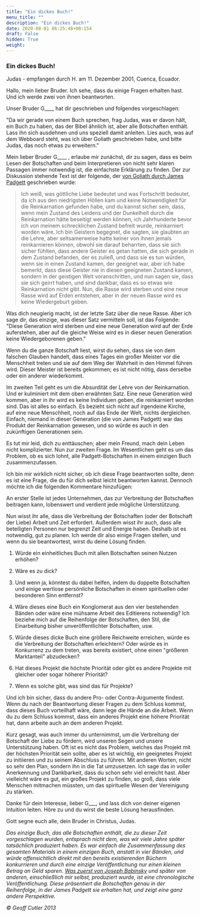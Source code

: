 ```yaml
---
title: "Ein dickes Buch!"
menu_title: ""
description: "Ein dickes Buch!"
date: 2020-08-01 06:25:48+00:154
draft: False
hidden: True
weight:
---
```

### Ein dickes Buch!

Judas - empfangen durch H. am 11. Dezember 2001, Cuenca, Ecuador.

Hallo, mein lieber Bruder. Ich sehe, dass du einige Fragen erhalten hast. Und ich werde zwei von ihnen beantworten.

Unser Bruder G____ hat dir geschrieben und folgendes vorgeschlagen:

"Da wir gerade von einem Buch sprechen, frag Judas, was er davon hält, ein Buch zu haben, das der Bibel ähnlich ist, aber alle Botschaften enthält. Lass ihn sich ausdehnen und uns speziell damit anleiten. Lies auch, was auf dem Webboard steht, was ich über Goliath geschrieben habe, und bitte Judas, das noch etwas zu erweitern."

Mein lieber Bruder G____ , erlaube mir zunächst, dir zu sagen, dass es beim Lesen der Botschaften und beim Interpretieren von nicht sehr klaren Passagen immer notwendig ist, die einfachste Erklärung zu finden. Der zur Diskussion stehende Text ist der folgende, der [von Goliath durch James Padgett](/padgett-botschaften/padgett-botschaften-in-reihenfolge-des-datums/padgett-botschaften-1916/der-beruehmte-riese-goliath-der-philister-versichert-dass-es-nach-dem-tod-des-sterblichen-koerpers-keine-reinkarnation-gibt-jep-goliath-25-november-1916/) geschrieben wurde:

> Ich weiß, was göttliche Liebe bedeutet und was Fortschritt bedeutet, da ich aus den niedrigsten Höllen kam und keine Notwendigkeit für die Reinkarnation gefunden habe, und du kannst sicher sein, dass, wenn mein Zustand des Leidens und der Dunkelheit durch die Reinkarnation hätte beseitigt werden können, ich Jahrhunderte bevor ich von meinem schrecklichen Zustand befreit wurde, reinkarniert worden wäre. Ich bin Geistern begegnet, die sagten, sie glaubten an die Lehre, aber seltsamerweise hatte keiner von ihnen jemals reinkarnieren können, obwohl sie darauf beharrten, dass sie sich sicher fühlten, dass andere Geister es getan hatten, die sich gerade in dem Zustand befanden, der es zuließ, und dass sie es tun würden, wenn sie in einen Zustand kamen, der geeignet war, aber ich habe bemerkt, dass diese Geister nie in diesen geeigneten Zustand kamen, sondern in der geistigen Welt voranschritten, und nun sagen sie, dass sie sich geirrt haben, und sind dankbar, dass es so etwas wie Reinkarnation nicht gibt. Nun, die Rasse wird sterben und eine neue Rasse wird auf Erden entstehen, aber in der neuen Rasse wird es keine Wiedergeburt geben.

Was dich neugierig macht, ist der letzte Satz über die neue Rasse. Aber ich sage dir, das einzige, was dieser Satz vermitteln soll, ist das Folgende: "Diese Generation wird sterben und eine neue Generation wird auf der Erde auferstehen, aber auf die gleiche Weise wird es in dieser neuen Generation keine Wiedergeborenen geben."

Wenn du die ganze Botschaft liest, wirst du sehen, dass sie von dem falschen Glauben handelt, dass eines Tages ein großer Meister vor die Menschheit treten und sie auf dem Weg der Wahrheit in den Himmel führen wird. Dieser Meister ist bereits gekommen; es ist nicht nötig, dass derselbe oder ein anderer wiederkommt.

Im zweiten Teil geht es um die Absurdität der Lehre von der Reinkarnation. Und er kulminiert mit dem oben erwähnten Satz. Eine neue Generation wird kommen, aber in ihr wird es keine Individuen geben, die reinkarniert worden sind. Das ist alles so einfach. Es bezieht sich nicht auf irgendeine Kirche, auf eine neue Menschheit, noch auf das Ende der Welt, nichts dergleichen. Einfach, niemand in dieser Generation (die von James Padgett) war das Produkt der Reinkarnation gewesen, und so würde es auch in den zukünftigen Generationen sein.

Es tut mir leid, dich zu enttäuschen; aber mein Freund, mach dein Leben nicht komplizierter. Nun zur zweiten Frage. Im Wesentlichen geht es um das Problem, ob es sich lohnt, alle Padgett-Botschaften in einem einzigen Buch zusammenzufassen.

Ich bin mir wirklich nicht sicher, ob ich diese Frage beantworten sollte, denn es ist eine Frage, die du für dich selbst leicht beantworten kannst. Dennoch möchte ich die folgenden Kommentare hinzufügen:

An erster Stelle ist jedes Unternehmen, das zur Verbreitung der Botschaften beitragen kann, lobenswert und verdient jede mögliche Unterstützung.

Nun wisst ihr alle, dass die Verbreitung der Botschaften (oder der Botschaft der Liebe) Arbeit und Zeit erfordert. Außerdem wisst ihr auch, dass alle beteiligten Personen nur begrenzt Zeit und Energie haben. Deshalb ist es notwendig, gut zu planen. Ich werde dir also einige Fragen stellen, und wenn du sie beantwortest, wirst du deine Lösung finden.

  1. Würde ein einheitliches Buch mit allen Botschaften seinen Nutzen erhöhen?

  2. Wäre es zu dick?

  3. Und wenn ja, könntest du dabei helfen, indem du doppelte Botschaften und einige wertlose persönliche Botschaften in einem spirituellen oder besonderen Sinn entfernst?

  4. Wäre dieses eine Buch ein Konglomerat aus den vier bestehenden Bänden oder wäre eine mühsame Arbeit des Editierens notwendig? Ich beziehe mich auf die Reihenfolge der Botschaften, den Stil, die Einarbeitung bisher unveröffentlichter Botschaften, usw.

  5. Würde dieses dicke Buch eine größere Reichweite erreichen, würde es die Verbreitung der Botschaften erleichtern? Oder würde es in Konkurrenz zu dem treten, was bereits existiert, ohne einen "größeren Marktanteil" abzudecken?

  6. Hat dieses Projekt die höchste Priorität oder gibt es andere Projekte mit gleicher oder sogar höherer Priorität?

  7. Wenn es solche gibt, was sind das für Projekte?

Und ich bin sicher, dass du andere Pro- oder Contra-Argumente findest. Wenn du nach der Beantwortung dieser Fragen zu dem Schluss kommst, dass dieses Buch vorteilhaft wäre, dann lege die Hände an die Arbeit. Wenn du zu dem Schluss kommst, dass ein anderes Projekt eine höhere Priorität hat, dann arbeite auch an dem anderen Projekt.

Kurz gesagt, was auch immer du unternimmst, um die Verbreitung der Botschaft der Liebe zu fördern, wird unseren Segen und unsere Unterstützung haben. Oft ist es nicht das Problem, welches das Projekt mit der höchsten Priorität sein sollte, aber es ist wichtig, ein geeignetes Projekt zu initiieren und zu seinem Abschluss zu führen. Mit anderen Worten, nicht so sehr den Plan, sondern ihn in die Tat umzusetzen. Ich sage das in voller Anerkennung und Dankbarkeit, dass du schon sehr viel erreicht hast. Aber vielleicht wäre es gut, ein großes Projekt zu finden, so groß, dass viele Menschen mitmachen müssten, um das spirituelle Wesen der Vereinigung zu stärken.

Danke für dein Interesse, lieber G___, und lass dich von deiner eigenen Intuition leiten. Höre zu und du wirst die beste Lösung herausfinden.

Gott segne euch alle, dein Bruder in Christus, Judas.

*Das einzige Buch, das alle Botschaften enthält, die zu dieser Zeit vorgeschlagen wurden, entsprach nicht dem, was wir viele Jahre später tatsächlich produziert haben. Es war einfach die Zusammenfassung des gesamten Materials in einem einzigen Buch, anstatt in vier Bänden, und würde offensichtlich direkt mit den bereits existierenden Büchern konkurrieren und durch eine einzige Veröffentlichung nur einen kleinen Betrag an Geld sparen. [Was zuerst von Joseph Babinsky](/padgett-botschaften/auszuege-aus-dem-gesamtwerk-der-padgett-botschaften/) und später von anderen, einschließlich mir selbst, produziert wurde, ist eine chronologische Veröffentlichung. Diese präsentiert die Botschaften genau in der Reihenfolge, in der James Padgett sie erhalten hat, und zeigt eine ganz andere Perspektive.*

*© Geoff Cutler 2013*
